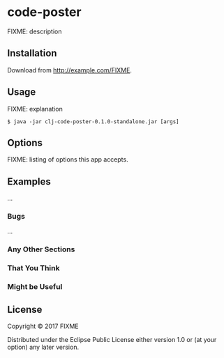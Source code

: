 # code-poster

FIXME: description

## Installation

Download from http://example.com/FIXME.

## Usage

FIXME: explanation

    $ java -jar clj-code-poster-0.1.0-standalone.jar [args]

## Options

FIXME: listing of options this app accepts.

## Examples

...

### Bugs

...

### Any Other Sections
### That You Think
### Might be Useful

## License

Copyright © 2017 FIXME

Distributed under the Eclipse Public License either version 1.0 or (at
your option) any later version.
